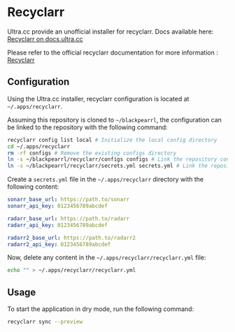 # Recyclarr

Ultra.cc provide an unofficial installer for recyclarr.
Docs available here: [Recyclarr on docs.ultra.cc](https://docs.ultra.cc/books/unofficial-application-installers/page/recyclarr)

Please refer to the official recyclarr documentation for more information : [Recyclarr](https://recyclarr.dev)

## Configuration

Using the Ultra.cc installer, recyclarr configuration is located at `~/.apps/recyclarr`.

Assuming this repository is cloned to `~/blackpearrl`, the configuration can be linked to the repository with the following command:

```bash
recyclarr config list local # Initialize the local config directory
cd ~/.apps/recyclarr
rm -rf configs # Remove the existing configs directory
ln -s ~/blackpearrl/recyclarr/configs configs # Link the repository configs directory
ln -s ~/blackpearrl/recyclarr/secrets.yml secrets.yml # Link the repository secrets.yml file
```

Create a `secrets.yml` file in the `~/.apps/recyclarr` directory with the following content:

```yaml
sonarr_base_url: https://path.to/sonarr
sonarr_api_key: 0123456789abcdef

radarr_base_url: https://path.to/radarr
radarr_api_key: 0123456789abcdef

radarr2_base_url: https://path.to/radarr2
radarr2_api_key: 0123456789abcdef
```

Now, delete any content in the `~/.apps/recyclarr/recyclarr.yml` file:

```bash
echo "" > ~/.apps/recyclarr/recyclarr.yml
```

## Usage

To start the application in dry mode, run the following command:

```bash
recyclarr sync --preview
```
